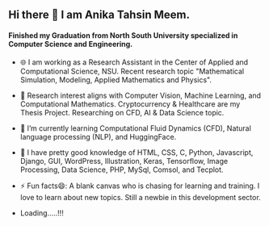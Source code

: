 ## Hi there 👋 I am Anika Tahsin Meem. 
#### Finished my Graduation from North South University specialized in Computer Science and Engineering.
<!--
**AnikaMeem/AnikaMeem** is a ✨ _special_ ✨ repository because its `README.md` (this file) appears on your GitHub profile.
Here are some ideas to get you started:
-->
- 🌐 I am working as a Research Assistant in the Center of Applied and Computational Science, NSU. Recent research topic "Mathematical Simulation, Modeling, Applied Mathematics and Physics". 
- 🔭 Research interest aligns with Computer Vision, Machine Learning, and Computational Mathematics. Cryptocurrency & Healthcare are my Thesis Project. Researching on CFD, AI & Data Science topic. 
- 🌱 I’m currently learning Computational Fluid Dynamics (CFD), Natural language processing (NLP), and HuggingFace.
- 👯 I have pretty good knowledge of HTML, CSS, C, Python, Javascript, Django, GUI, WordPress, Illustration, Keras, Tensorflow, Image Processing, Data Science, PHP, MySql, Comsol, and Tecplot. 
- ⚡ Fun facts😄: A blank canvas who is chasing for learning and training. I love to learn about new topics. Still a newbie in this development sector.

- Loading.....!!!
